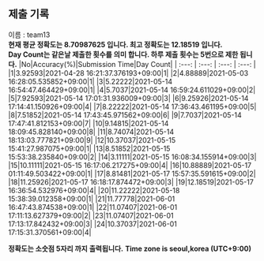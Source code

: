 


  
## 제출 기록  
이름 : team13  
**현재 평균 정확도는 8.70987625 입니다. 최고 정확도는 12.18519 입니다.**  
**Day Count는 같은날 제출한 횟수를 의미 합니다. 하루 제출 횟수는 5번으로 제한 됩니다.**
|No|Accuracy(%)|Submission Time|Day Count|
| :---: | :---: | :---: | :---: |
|1|3.92593|2021-04-28 16:21:37.376193+09:00|1|
|2|4.88889|2021-05-03 16:28:05.535852+09:00|1|
|3|5.22222|2021-05-14 16:54:47.464429+09:00|1|
|4|5.7037|2021-05-14 16:59:24.611029+09:00|2|
|5|7.92593|2021-05-14 17:01:31.936009+09:00|3|
|6|9.25926|2021-05-14 17:14:41.150926+09:00|4|
|7|8.22222|2021-05-14 17:36:43.461195+09:00|5|
|8|7.51852|2021-05-14 17:43:45.971562+09:00|6|
|9|7.7037|2021-05-14 17:47:41.812153+09:00|7|
|10|9.14815|2021-05-14 18:09:45.828140+09:00|8|
|11|8.74074|2021-05-14 18:13:03.777821+09:00|9|
|12|10.37037|2021-05-15 15:41:27.987075+09:00|1|
|13|8.51852|2021-05-15 15:53:38.235840+09:00|2|
|14|3.11111|2021-05-15 16:08:34.155914+09:00|3|
|15|10.11111|2021-05-15 16:17:06.217275+09:00|4|
|16|10.88889|2021-05-17 01:11:49.503422+09:00|1|
|17|8.81481|2021-05-17 15:57:35.591615+09:00|2|
|18|11.25926|2021-05-17 16:18:17.874472+09:00|3|
|19|12.18519|2021-05-17 16:36:54.532976+09:00|4|
|20|11.22222|2021-05-18 15:38:39.012358+09:00|1|
|21|11.77778|2021-06-01 16:47:43.874538+09:00|1|
|22|11.07407|2021-06-01 17:11:13.627379+09:00|2|
|23|11.07407|2021-06-01 17:13:17.842432+09:00|3|
|24|10.37037|2021-06-01 17:15:31.370561+09:00|4|


**정확도는 소숫점 5자리 까지 출력됩니다.**
**Time zone is seoul,korea (UTC+9:00)**
